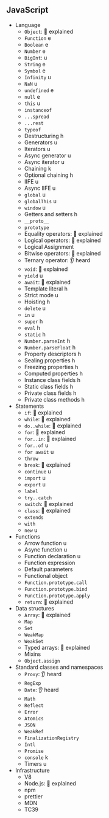 ## JavaScript

- Language
    - `Object`: 🙋 explained
    - `Function` e
    - `Boolean` e
    - `Number` e
    - `BigInt`: u
    - `String` e
    - `Symbol` e 
    - `Infinity` u
    - `NaN` u
    - `undefined` e
    - `null` e
    - `this` u
    - `instanceof`
    - `...spread`
    - `...rest`
    - `typeof`
    - Destructuring h
    - Generators u
    - Iterators u
    - Async generator u
    - Async iterator u
    - Chaining k
    - Optional chaining h
    - IIFE u
    - Async IIFE u
    - `global` u 
    - `globalThis` u
    - `window` u
    - Getters and setters h
    - `__proto__`
    - `prototype`
    - Equality operators: 🙋 explained
    - Logical operators: 🙋 explained
    - Logical Assignment
    - Bitwise operators: 🙋 explained
    - Ternary operator: 👂 heard
    - `void`: 🙋 explained
    - `yield` u
    - `await`: 🙋 explained
    - Template literal h
    - Strict mode u
    - Hoisting h
    - `delete` u
    - `in` u
    - `super` h
    - `eval` h
    - `static` h
    - `Number.parseInt` h
    - `Number.parseFloat` h
    - Property descriptors h
    - Sealing properties h
    - Freezing properties h
    - Computed properties h
    - Instance class fields h
    - Static class fields h
    - Private class fields h
    - Private class methods h
- Statements
    - `if`: 🙋 explained
    - `while`: 🙋 explained
    - `do..while`: 🙋 explained
    - `for`: 🙋 explained
    - `for..in`: 🙋 explained
    - `for..of` u
    - `for await` u
    - `throw`
    - `break`: 🙋 explained
    - `continue` u
    - `import` u
    - `export` u
    - `label`
    - `try..catch`
    - `switch`: 🙋 explained
    - `class`: 🙋 explained
    - `extends`
    - `with`
    - `new` u
- Functions
    - Arrow function u
    - Async function u
    - Function declaration u
    - Function expression
    - Default parameters
    - Functional object
    - `Function.prototype.call`
    - `Function.prototype.bind`
    - `Function.prototype.apply`
    - `return`: 🙋 explained
- Data structures
    - `Array`: 🙋 explained
    - `Map`
    - `Set`
    - `WeakMap`
    - `WeakSet`
    - Typed arrays: 🙋 explained
    - Mixins
    - `Object.assign`
- Standard classes and namespaces
    - `Proxy`: 👂 heard
    - `RegExp`
    - `Date`: 👂 heard
    - `Math`
    - `Reflect`
    - `Error`
    - `Atomics`
    - `JSON`
    - `WeakRef`
    - `FinalizationRegistry`
    - `Intl`
    - `Promise`
    - `console` k
    - Timers u
- Infrastructure
    - V8
    - Node.js: 🙋 explained
    - npm
    - prettier
    - MDN
    - TC39
